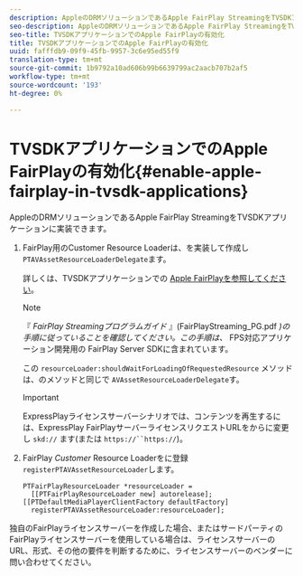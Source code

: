 ```yaml
---
description: AppleのDRMソリューションであるApple FairPlay StreamingをTVSDKアプリケーションに実装できます。
seo-description: AppleのDRMソリューションであるApple FairPlay StreamingをTVSDKアプリケーションに実装できます。
seo-title: TVSDKアプリケーションでのApple FairPlayの有効化
title: TVSDKアプリケーションでのApple FairPlayの有効化
uuid: fafffdb9-09f9-45fb-9957-3c6e95ed55f9
translation-type: tm+mt
source-git-commit: 1b9792a10ad606b99b6639799ac2aacb707b2af5
workflow-type: tm+mt
source-wordcount: '193'
ht-degree: 0%

---
```



# TVSDKアプリケーションでのApple FairPlayの有効化{#enable-apple-fairplay-in-tvsdk-applications}

AppleのDRMソリューションであるApple FairPlay StreamingをTVSDKアプリケーションに実装できます。

1. FairPlay用のCustomer Resource Loaderは、を実装して作成し `PTAVAssetResourceLoaderDelegate`ます。

   詳しくは、TVSDKアプリケーションでの [Apple FairPlayを参照してください](../../c-psdk-ios-1.4-drm-content-security/c-psdk-ios-1.4-apple-fairplay-tvsdk/c-psdk-ios-1.4-apple-fairplay-tvsdk.md)。

   >[!NOTE]
   >
   >『 *FairPlay Streamingプログラムガイド* 』(FairPlayStreaming_PG.pdf *)の手順に従っていることを確認してください。この手順は、* FPS対応アプリケーション開発用の [](https://developer.apple.com/services-account/download?path=/Developer_Tools/FairPlay_Streaming_SDK/FairPlay_Streaming_Server_SDK.zip)FairPlay Server SDKに含まれています。

   この `resourceLoader:shouldWaitForLoadingOfRequestedResource` メソッドは、のメソッドと同じで `AVAssetResourceLoaderDelegate`す。

   >[!IMPORTANT]
   >
   >ExpressPlayライセンスサーバーシナリオでは、コンテンツを再生するには、ExpressPlay FairPlayサーバーライセンスリクエストURLをからに変更し `skd://` ます(または `https://``https://`)。

1. FairPlay *Customer* Resource Loaderをに登録 `registerPTAVAssetResourceLoader`します。

   ```
   PTFairPlayResourceLoader *resourceLoader =  
     [[PTFairPlayResourceLoader new] autorelease];  
   [[PTDefaultMediaPlayerClientFactory defaultFactory]  
     registerPTAVAssetResourceLoader:resourceLoader];
   ```

独自のFairPlayライセンスサーバーを作成した場合、またはサードパーティのFairPlayライセンスサーバーを使用している場合は、ライセンスサーバーのURL、形式、その他の要件を判断するために、ライセンスサーバーのベンダーに問い合わせてください。
